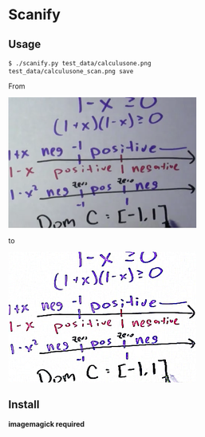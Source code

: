 Scanify
=========================================

Usage
---------------------------------------

    $ ./scanify.py test_data/calculusone.png
    test_data/calculusone_scan.png save
    
From

![](test_data/calculusone.png)

to 

![](test_data/calculusone_scan.png)

Install
---------------------------------------

**imagemagick required**

